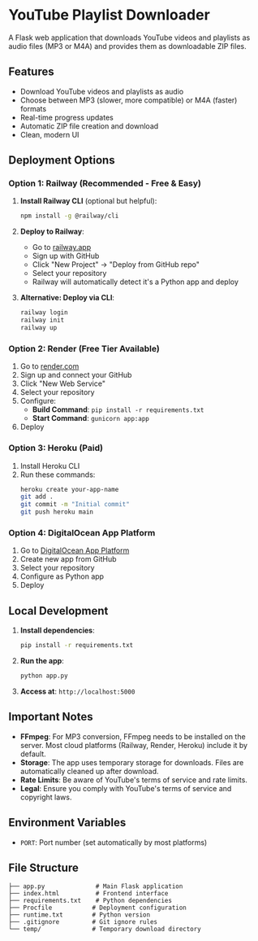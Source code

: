 # YouTube Playlist Downloader

A Flask web application that downloads YouTube videos and playlists as audio files (MP3 or M4A) and provides them as downloadable ZIP files.

## Features

- Download YouTube videos and playlists as audio
- Choose between MP3 (slower, more compatible) or M4A (faster) formats
- Real-time progress updates
- Automatic ZIP file creation and download
- Clean, modern UI

## Deployment Options

### Option 1: Railway (Recommended - Free & Easy)

1. **Install Railway CLI** (optional but helpful):
   ```bash
   npm install -g @railway/cli
   ```

2. **Deploy to Railway**:
   - Go to [railway.app](https://railway.app)
   - Sign up with GitHub
   - Click "New Project" → "Deploy from GitHub repo"
   - Select your repository
   - Railway will automatically detect it's a Python app and deploy

3. **Alternative: Deploy via CLI**:
   ```bash
   railway login
   railway init
   railway up
   ```

### Option 2: Render (Free Tier Available)

1. Go to [render.com](https://render.com)
2. Sign up and connect your GitHub
3. Click "New Web Service"
4. Select your repository
5. Configure:
   - **Build Command**: `pip install -r requirements.txt`
   - **Start Command**: `gunicorn app:app`
6. Deploy

### Option 3: Heroku (Paid)

1. Install Heroku CLI
2. Run these commands:
   ```bash
   heroku create your-app-name
   git add .
   git commit -m "Initial commit"
   git push heroku main
   ```

### Option 4: DigitalOcean App Platform

1. Go to [DigitalOcean App Platform](https://cloud.digitalocean.com/apps)
2. Create new app from GitHub
3. Select your repository
4. Configure as Python app
5. Deploy

## Local Development

1. **Install dependencies**:
   ```bash
   pip install -r requirements.txt
   ```

2. **Run the app**:
   ```bash
   python app.py
   ```

3. **Access at**: `http://localhost:5000`

## Important Notes

- **FFmpeg**: For MP3 conversion, FFmpeg needs to be installed on the server. Most cloud platforms (Railway, Render, Heroku) include it by default.
- **Storage**: The app uses temporary storage for downloads. Files are automatically cleaned up after download.
- **Rate Limits**: Be aware of YouTube's terms of service and rate limits.
- **Legal**: Ensure you comply with YouTube's terms of service and copyright laws.

## Environment Variables

- `PORT`: Port number (set automatically by most platforms)

## File Structure

```
├── app.py              # Main Flask application
├── index.html          # Frontend interface
├── requirements.txt    # Python dependencies
├── Procfile           # Deployment configuration
├── runtime.txt        # Python version
├── .gitignore         # Git ignore rules
└── temp/              # Temporary download directory
``` 